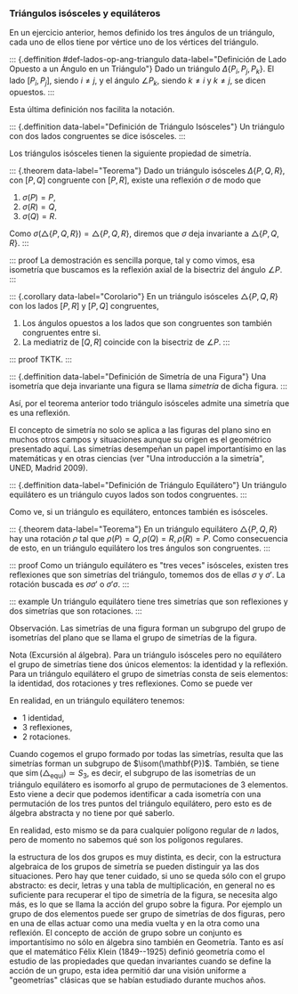 


### Triángulos isósceles y equiláteros

En un ejercicio anterior, hemos definido los tres ángulos de un triángulo,
cada uno de ellos tiene por vértice uno de los vértices del triángulo.

::: {.deffinition #def-lados-op-ang-triangulo data-label="Definición de Lado
Opuesto a un Ángulo en un Triángulo"}
Dado un triángulo $\Delta\{P_i, P_j, P_k\}$. El lado $[P_i, P_j]$, siendo $i
\neq j$, y el ángulo $\angle P_k$, siendo $k \neq i$ y $k \neq j$, se dicen
opuestos.
:::

Esta última definición nos facilita la notación.

::: {.deffinition data-label="Definición de Triángulo Isósceles"}
Un triángulo con dos lados congruentes se dice isósceles.
:::

Los triángulos isósceles tienen la siguiente propiedad de simetría.

::: {.theorem data-label="Teorema"}
Dado un triángulo isósceles $\Delta\{P, Q, R\}$, con $[P, Q]$ congruente con
$[P, R]$, existe una reflexión $\sigma$ de modo que

1.  $\sigma(P) = P$,
2.  $\sigma(R) = Q$,
3.  $\sigma(Q) = R$.

Como $\sigma(\triangle\{P, Q, R\}) = \triangle\{P, Q, R\}$, diremos que
$\sigma$ deja invariante a $\triangle\{P, Q, R\}$.
:::

<!-- ![Figura 4-14 Simetría de un triángulo
isósceles](attachment:simetria_isosceles.png) -->

::: proof
La demostración es sencilla porque, tal y como vimos, esa isometría que
buscamos es la reflexión axial de la bisectriz del ángulo $\angle P$.
:::

::: {.corollary data-label="Corolario"}
En un triángulo isósceles $\triangle\{P, Q, R\}$ con los lados $[P, R]$ y
$[P, Q]$ congruentes,

1.  Los ángulos opuestos a los lados que son congruentes son también
    congruentes entre si.
2.  La mediatriz de $[Q, R]$ coincide con la bisectriz de $\angle P$.
:::

::: proof
TKTK.
:::

::: {.deffinition data-label="Definición de Simetría de una Figura"}
Una isometría que deja invariante una figura se llama _simetría_ de dicha
figura.
:::

Así, por el teorema anterior todo triángulo isósceles admite una simetría
que es una reflexión.

El concepto de simetría no solo se aplica a las figuras del plano sino en
muchos otros campos y situaciones aunque su origen es el geométrico
presentado aquí. Las simetrías desempeñan un papel importantísimo en las
matemáticas y en otras ciencias (ver "Una introducción a la simetría", UNED,
Madrid 2009).

::: {.deffinition data-label="Definición de Triángulo Equilátero"}
Un triángulo equilátero es un triángulo cuyos lados son todos congruentes.
:::

Como ve, si un triángulo es equilátero, entonces también es isósceles.

<!-- Categorías inclusivas y categorías exclusivas. Se puede usar la que se
desee. -->

::: {.theorem data-label="Teorema"}
En un triángulo equilátero $\triangle\{P, Q, R\}$ hay una rotación $\rho$
tal que $\rho(P) = Q, \rho(Q) = R, \rho(R) = P$. Como consecuencia de esto,
en un triángulo equilátero los tres ángulos son congruentes.
:::

::: proof
Como un triángulo equilátero es "tres veces" isósceles, existen tres
reflexiones que son simetrías del triángulo, tomemos dos de ellas $\sigma$ y
$\sigma'$. La rotación buscada es $\sigma \sigma'$ o $\sigma' \sigma$.
:::

::: example
Un triángulo equilátero tiene tres simetrías que son reflexiones y dos
simetrías que son rotaciones.
:::

Observación. Las simetrías de una figura forman un subgrupo del grupo de
isometrías del plano que se llama el grupo de simetrías de la figura.

Nota (Excursión al álgebra). Para un triángulo isósceles pero no equilátero
el grupo de simetrías tiene dos únicos elementos: la identidad y la
reflexión. Para un triángulo equilátero el grupo de simetrías consta de seis
elementos: la identidad, dos rotaciones y tres reflexiones. Como se puede
ver

<!-- ![Figura 4-15 Ejes de reflexión de un triágulo
equilátero](attachment:ejes_reflexion.png) -->

En realidad, en un triángulo equilátero tenemos:

  - 1 identidad,
  - 3 reflexiones,
  - 2 rotaciones.

Cuando cogemos el grupo formado por todas las simetrías, resulta que las
simetrías forman un subgrupo de $\isom(\mathbf{P})$. También, se tiene que
$\operatorname{sim}(\triangle_{\text{equi}}) \simeq S_3$, es decir, el
subgrupo de las isometrías de un triángulo equilátero es isomorfo al grupo
de permutaciones de 3 elementos. Esto viene a decir que podemos identificar
a cada isometría con una permutación de los tres puntos del triángulo
equilátero, pero esto es de álgebra abstracta y no tiene por qué saberlo.

En realidad, esto mismo se da para cualquier polígono regular de $n$ lados,
pero de momento no sabemos qué son los polígonos regulares.

la estructura de los dos grupos es muy distinta, es decir, con la estructura
algebraica de los grupos de simetría se pueden distinguir ya las dos
situaciones. Pero hay que tener cuidado, si uno se queda sólo con el grupo
abstracto: es decir, letras y una tabla de multiplicación, en general no es
suficiente para recuperar el tipo de simetría de la figura, se necesita algo
más, es lo que se llama la acción del grupo sobre la figura. Por ejemplo un
grupo de dos elementos puede ser grupo de simetrías de dos figuras, pero en
una de ellas actuar como una media vuelta y en la otra como una reflexión.
El concepto de acción de grupo sobre un conjunto es importantísimo no sólo
en álgebra sino también en Geometría. Tanto es así que el matemático Félix
Klein (1849--1925) definió geometría como el estudio de las propiedades que
quedan invariantes cuando se define la acción de un grupo, esta idea
permitió dar una visión uniforme a "geometrías" clásicas que se habían
estudiado durante muchos años.





